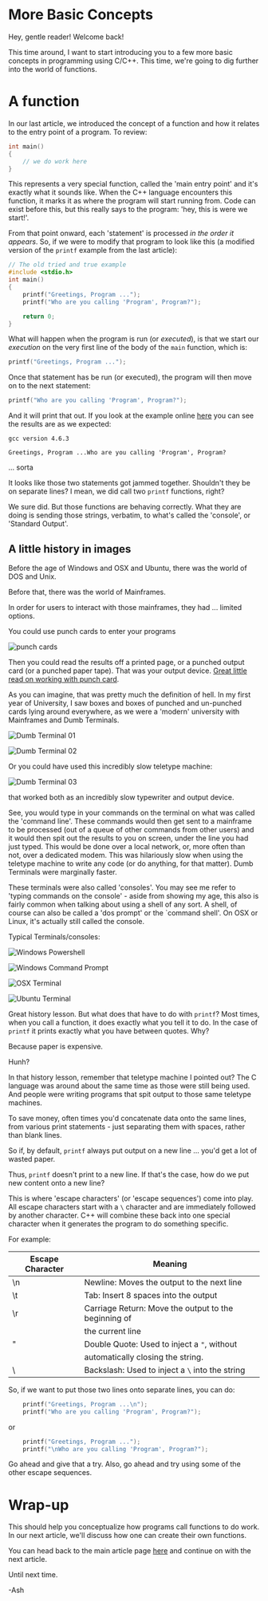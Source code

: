 # More Basic Concepts

Hey, gentle reader! Welcome back!

This time around, I want to start introducing you to a few more basic concepts in programming using C/C++. This time, we're going to dig further into the world of functions.

# A function

In our last article, we introduced the concept of a function and how it relates to the entry point of a program. To review:

``` C++
int main()
{
    // we do work here
}
```

This represents a very special function, called the 'main entry point' and it's exactly what it sounds like. When the C++ language encounters this function, it marks it as where the program will start running from. Code can exist before this, but this really says to the program: 'hey, this is were we start!'.

From that point onward, each 'statement' is processed _in the order it appears_. So, if we were to modify that program to look like this (a modified version of the `printf` example from the last article):

``` C++
// The old tried and true example
#include <stdio.h>
int main()
{
    printf("Greetings, Program ...");
    printf("Who are you calling 'Program', Program?");

    return 0;
}
```

What will happen when the program is run (or _executed_), is that we start our _execution_ on the very first line of the body of the `main` function, which is:

``` C++
printf("Greetings, Program ...");
```

Once that statement has be run (or executed), the program will then move on to the next statement:

``` C++
printf("Who are you calling 'Program', Program?");
```

And it will print that out. If you look at the example online [here](https://repl.it/@Nuclearfossil/ProgramWithTwoLinesOfCode) you can see the results are as we expected:

``` Prompt
gcc version 4.6.3

Greetings, Program ...Who are you calling 'Program', Program?
```

... sorta

It looks like those two statements got jammed together. Shouldn't they be on separate lines? I mean, we did call two `printf` functions, right?

We sure did. But those functions are behaving correctly. What they are doing is sending those strings, verbatim, to what's called the 'console', or 'Standard Output'.

## A little history in images

Before the age of Windows and OSX and Ubuntu, there was the world of DOS and Unix.

Before that, there was the world of Mainframes.

In order for users to interact with those mainframes, they had ... limited options.

You could use punch cards to enter your programs

![punch cards](images/fortran.gif)

Then you could read the results off a printed page, or a punched output card (or a punched paper tape). That was your output device. [Great little read on working with punch card](https://en.wikipedia.org/wiki/Computer_programming_in_the_punched_card_era).

As you can imagine, that was pretty much the definition of hell. In my first year of University, I saw boxes and boxes of punched and un-punched cards lying around everywhere, as we were a 'modern' university with Mainframes and Dumb Terminals.

![Dumb Terminal 01](images/dumbterminal01.png)

![Dumb Terminal 02](images/dumbterminal02.png)

Or you could have used this incredibly slow teletype machine:

![Dumb Terminal 03](images/dumbterminal03.png)

that worked both as an incredibly slow typewriter and output device.

See, you would type in your commands on the terminal on what was called the 'command line'. These commands would then get sent to a mainframe to be processed (out of a queue of other commands from other users) and it would then spit out the results to you on screen, under the line you had just typed. This would be done over a local network, or, more often than not, over a dedicated modem. This was hilariously slow when using the teletype machine to write any code (or do anything, for that matter). Dumb Terminals were marginally faster.

These terminals were also called 'consoles'. You may see me refer to 'typing commands on the console' - aside from showing my age, this also is fairly common when talking about using a shell of any sort. A shell, of course can also be called a 'dos prompt' or the `command shell'. On OSX or Linux, it's actually still called the console.

Typical Terminals/consoles:

![Windows Powershell](images/powershell.jpg)

![Windows Command Prompt](images/windowscommandprompt.jpg)

![OSX Terminal](images/osxterminal.png)

![Ubuntu Terminal](images/ubuntuterminal.PNG)

Great history lesson. But what does that have to do with `printf`? Most times, when you call a function, it does exactly what you tell it to do. In the case of `printf` it prints exactly what you have between quotes. Why?

Because paper is expensive.

Hunh?

In that history lesson, remember that teletype machine I pointed out? The C language was around about the same time as those were still being used. And people were writing programs that spit output to those same teletype machines.

To save money, often times you'd concatenate data onto the same lines, from various print statements - just separating them with spaces, rather than blank lines.

So if, by default, `printf` always put output on a new line ... you'd get a lot of wasted paper.

Thus, `printf` doesn't print to a new line. If that's the case, how do we put new content onto a new line?

This is where 'escape characters' (or 'escape sequences') come into play. All escape characters start with a `\` character and are immediately followed by another character. C++ will combine these back into one special character when it generates the program to do something specific.

For example:

| Escape Character | Meaning                                                |
| ---------------- | ------------------------------------------------------ |
| \n               | Newline: Moves the output to the next line             |
| \t               | Tab: Insert 8 spaces into the output                   |
| \r               | Carriage Return: Move the output to the beginning of   |
|                  | the current line                                       |
| \"               | Double Quote: Used to inject a `"`, without            |
|                  | automatically closing the string.                      |
| \\               | Backslash: Used to inject a `\` into the string        |


So, if we want to put those two lines onto separate lines, you can do:

``` C++
    printf("Greetings, Program ...\n");
    printf("Who are you calling 'Program', Program?");
```

or

``` C++
    printf("Greetings, Program ...");
    printf("\nWho are you calling 'Program', Program?");
```

Go ahead and give that a try. Also, go ahead and try using some of the other escape sequences.

# Wrap-up

This should help you conceptualize how programs call functions to do work. In our next article, we'll discuss how one can create their own functions.

You can head back to the main article page [here](README.md) and continue on with the next article.

Until next time.

-Ash
